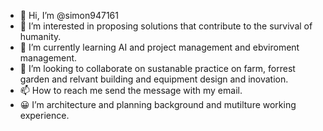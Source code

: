 - 👋 Hi, I’m @simon947161
- 👀 I’m interested in proposing solutions that contribute to the survival of humanity. 
- 🌱 I’m currently learning AI and project management and ebviroment management.
- 💞️ I’m looking to collaborate on sustanable practice on farm, forrest garden and relvant building and equipment design and inovation.
- 📫 How to reach me send the message with my email.
- 😀 I’m architecture and planning background and mutilture working experience. 
<!---
simon947161/simon947161 is a ✨ special ✨ repository because its `README.md` (this file) appears on your GitHub profile.
You can click the Preview link to take a look at your changes.
--->
